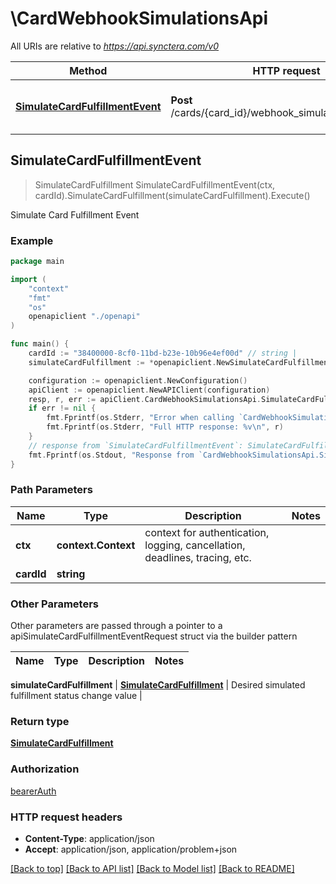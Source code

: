 # \CardWebhookSimulationsApi

All URIs are relative to *https://api.synctera.com/v0*

Method | HTTP request | Description
------------- | ------------- | -------------
[**SimulateCardFulfillmentEvent**](CardWebhookSimulationsApi.md#SimulateCardFulfillmentEvent) | **Post** /cards/{card_id}/webhook_simulations/fulfillment | Simulate Card Fulfillment Event



## SimulateCardFulfillmentEvent

> SimulateCardFulfillment SimulateCardFulfillmentEvent(ctx, cardId).SimulateCardFulfillment(simulateCardFulfillment).Execute()

Simulate Card Fulfillment Event



### Example

```go
package main

import (
    "context"
    "fmt"
    "os"
    openapiclient "./openapi"
)

func main() {
    cardId := "38400000-8cf0-11bd-b23e-10b96e4ef00d" // string | 
    simulateCardFulfillment := *openapiclient.NewSimulateCardFulfillment(openapiclient.card_fulfillment_status("ISSUED")) // SimulateCardFulfillment | Desired simulated fulfillment status change value

    configuration := openapiclient.NewConfiguration()
    apiClient := openapiclient.NewAPIClient(configuration)
    resp, r, err := apiClient.CardWebhookSimulationsApi.SimulateCardFulfillmentEvent(context.Background(), cardId).SimulateCardFulfillment(simulateCardFulfillment).Execute()
    if err != nil {
        fmt.Fprintf(os.Stderr, "Error when calling `CardWebhookSimulationsApi.SimulateCardFulfillmentEvent``: %v\n", err)
        fmt.Fprintf(os.Stderr, "Full HTTP response: %v\n", r)
    }
    // response from `SimulateCardFulfillmentEvent`: SimulateCardFulfillment
    fmt.Fprintf(os.Stdout, "Response from `CardWebhookSimulationsApi.SimulateCardFulfillmentEvent`: %v\n", resp)
}
```

### Path Parameters


Name | Type | Description  | Notes
------------- | ------------- | ------------- | -------------
**ctx** | **context.Context** | context for authentication, logging, cancellation, deadlines, tracing, etc.
**cardId** | **string** |  | 

### Other Parameters

Other parameters are passed through a pointer to a apiSimulateCardFulfillmentEventRequest struct via the builder pattern


Name | Type | Description  | Notes
------------- | ------------- | ------------- | -------------

 **simulateCardFulfillment** | [**SimulateCardFulfillment**](SimulateCardFulfillment.md) | Desired simulated fulfillment status change value | 

### Return type

[**SimulateCardFulfillment**](SimulateCardFulfillment.md)

### Authorization

[bearerAuth](../README.md#bearerAuth)

### HTTP request headers

- **Content-Type**: application/json
- **Accept**: application/json, application/problem+json

[[Back to top]](#) [[Back to API list]](../README.md#documentation-for-api-endpoints)
[[Back to Model list]](../README.md#documentation-for-models)
[[Back to README]](../README.md)

